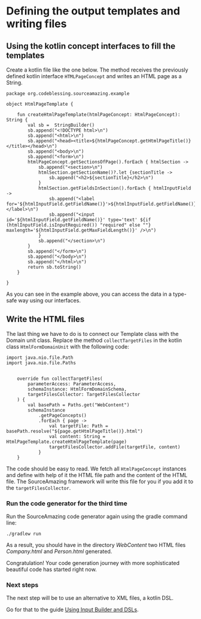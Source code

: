 # Defining the output templates and writing files

## Using the kotlin concept interfaces to fill the templates

Create a kotlin file like the one below. 
The method receives the previously defined kotlin interface 
`HTMLPageConcept` and writes an HTML page as a String.

```
package org.codeblessing.sourceamazing.example

object HtmlPageTemplate {

    fun createHtmlPageTemplate(htmlPageConcept: HtmlPageConcept): String {
        val sb =  StringBuilder()
        sb.append("<!DOCTYPE html>\n")
        sb.append("<html>\n")
        sb.append("<head><title>${htmlPageConcept.getHtmlPageTitle()}</title></head>\n")
        sb.append("<body>\n")
        sb.append("<form>\n")
        htmlPageConcept.getSectionsOfPage().forEach { htmlSection ->
            sb.append("<section>\n")
            htmlSection.getSectionName()?.let {sectionTitle ->
                sb.append("<h2>${sectionTitle}</h2>\n")
            }
            htmlSection.getFieldsInSection().forEach { htmlInputField ->
                sb.append("<label for='${htmlInputField.getFieldName()}'>${htmlInputField.getFieldName()}</label>\n")
                sb.append("<input id='${htmlInputField.getFieldName()}' type='text' ${if (htmlInputField.isInputRequired()) "required" else ""} maxlength='${htmlInputField.getMaxFieldLength()}' />\n")
            }
            sb.append("</section>\n")
        }
        sb.append("</form>\n")
        sb.append("</body>\n")
        sb.append("</html>\n")
        return sb.toString()
    }

}

```
As you can see in the example above, you can access the data in a type-safe 
way using our interfaces.

## Write the HTML files


The last thing we have to do is to connect our Template class with the 
Domain unit class.
Replace the method `collectTargetFiles` in the kotlin class 
`HtmlFormDomainUnit` with the following code:

```
import java.nio.file.Path
import java.nio.file.Paths


    override fun collectTargetFiles(
        parameterAccess: ParameterAccess,
        schemaInstance: HtmlFormDomainSchema,
        targetFilesCollector: TargetFilesCollector
    ) {
        val basePath = Paths.get("WebContent")
        schemaInstance
            .getPageConcepts()
            .forEach { page ->
                val targetFile: Path = basePath.resolve("${page.getHtmlPageTitle()}.html")
                val content: String = HtmlPageTemplate.createHtmlPageTemplate(page)
                targetFilesCollector.addFile(targetFile, content)
            }
    }

```
The code should be easy to read. We fetch all `HtmlPageConcept` instances and 
define with help of it the HTML file path and the content of the HTML file.
The SourceAmazing framework will write this file for you if you add it 
to the `targetFilesCollector`.

### Run the code generator for the third time

Run the SourceAmazing code generator again using the gradle command line:
```
./gradlew run
```

As a result, you should have in the directory _WebContent_ two HTML files 
_Company.html_ and _Person.html_ generated.

Congratulation! Your code generation journey with more sophisticated beautiful 
code has started right now.

### Next steps

The next step will be to use an alternative to XML files, a kotlin DSL.

Go for that to the guide [Using Input Builder and DSLs](05-using-input-builder-and-dsl.md).
